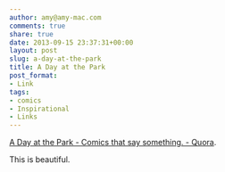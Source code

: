 ```yaml
---
author: amy@amy-mac.com
comments: true
share: true
date: 2013-09-15 23:37:31+00:00
layout: post
slug: a-day-at-the-park
title: A Day at the Park
post_format:
- Link
tags:
- comics
- Inspirational
- Links
---
```


[A Day at the Park - Comics that say something. - Quora](http://comicsthatsaysomething.quora.com/A-Day-at-the-Park?share=1).

This is beautiful.
